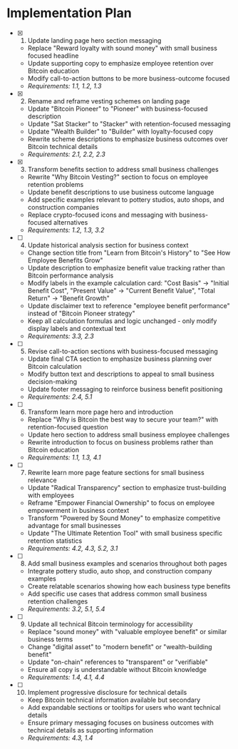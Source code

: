 # Implementation Plan

- [x] 1. Update landing page hero section messaging
  - Replace "Reward loyalty with sound money" with small business focused headline
  - Update supporting copy to emphasize employee retention over Bitcoin education
  - Modify call-to-action buttons to be more business-outcome focused
  - _Requirements: 1.1, 1.2, 1.3_

- [x] 2. Rename and reframe vesting schemes on landing page
  - Update "Bitcoin Pioneer" to "Pioneer" with business-focused description
  - Update "Sat Stacker" to "Stacker" with retention-focused messaging
  - Update "Wealth Builder" to "Builder" with loyalty-focused copy
  - Rewrite scheme descriptions to emphasize business outcomes over Bitcoin technical details
  - _Requirements: 2.1, 2.2, 2.3_

- [x] 3. Transform benefits section to address small business challenges
  - Rewrite "Why Bitcoin Vesting?" section to focus on employee retention problems
  - Update benefit descriptions to use business outcome language
  - Add specific examples relevant to pottery studios, auto shops, and construction companies
  - Replace crypto-focused icons and messaging with business-focused alternatives
  - _Requirements: 1.2, 1.3, 3.2_

- [ ] 4. Update historical analysis section for business context
  - Change section title from "Learn from Bitcoin's History" to "See How Employee Benefits Grow"
  - Update description to emphasize benefit value tracking rather than Bitcoin performance analysis
  - Modify labels in the example calculation card: "Cost Basis" → "Initial Benefit Cost", "Present Value" → "Current Benefit Value", "Total Return" → "Benefit Growth"
  - Update disclaimer text to reference "employee benefit performance" instead of "Bitcoin Pioneer strategy"
  - Keep all calculation formulas and logic unchanged - only modify display labels and contextual text
  - _Requirements: 3.3, 2.3_

- [ ] 5. Revise call-to-action sections with business-focused messaging
  - Update final CTA section to emphasize business planning over Bitcoin calculation
  - Modify button text and descriptions to appeal to small business decision-making
  - Update footer messaging to reinforce business benefit positioning
  - _Requirements: 2.4, 5.1_

- [ ] 6. Transform learn more page hero and introduction
  - Replace "Why is Bitcoin the best way to secure your team?" with retention-focused question
  - Update hero section to address small business employee challenges
  - Rewrite introduction to focus on business problems rather than Bitcoin education
  - _Requirements: 1.1, 1.3, 4.1_

- [ ] 7. Rewrite learn more page feature sections for small business relevance
  - Update "Radical Transparency" section to emphasize trust-building with employees
  - Reframe "Empower Financial Ownership" to focus on employee empowerment in business context
  - Transform "Powered by Sound Money" to emphasize competitive advantage for small businesses
  - Update "The Ultimate Retention Tool" with small business specific retention statistics
  - _Requirements: 4.2, 4.3, 5.2, 3.1_

- [ ] 8. Add small business examples and scenarios throughout both pages
  - Integrate pottery studio, auto shop, and construction company examples
  - Create relatable scenarios showing how each business type benefits
  - Add specific use cases that address common small business retention challenges
  - _Requirements: 3.2, 5.1, 5.4_

- [ ] 9. Update all technical Bitcoin terminology for accessibility
  - Replace "sound money" with "valuable employee benefit" or similar business terms
  - Change "digital asset" to "modern benefit" or "wealth-building benefit"
  - Update "on-chain" references to "transparent" or "verifiable"
  - Ensure all copy is understandable without Bitcoin knowledge
  - _Requirements: 1.4, 4.1, 4.4_

- [ ] 10. Implement progressive disclosure for technical details
  - Keep Bitcoin technical information available but secondary
  - Add expandable sections or tooltips for users who want technical details
  - Ensure primary messaging focuses on business outcomes with technical details as supporting information
  - _Requirements: 4.3, 1.4_